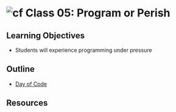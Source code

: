 # ![cf](http://i.imgur.com/7v5ASc8.png) Class 05: Program or Perish

## Learning Objectives

- Students will experience programming under pressure

## Outline

- [Day of Code]

<!-- links -->
[Day of Code]: ./notes/day_of_code.md

## Resources
